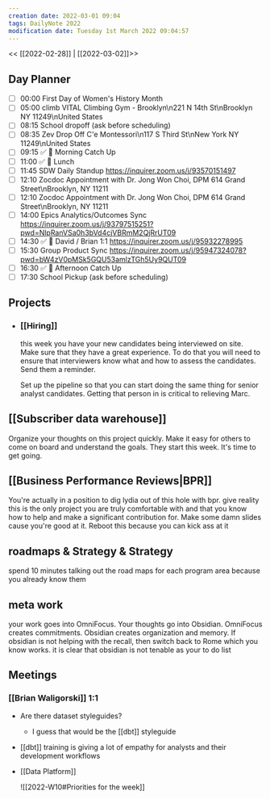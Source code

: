 ```yaml
---
creation date: 2022-03-01 09:04
tags: DailyNote 2022
modification date: Tuesday 1st March 2022 09:04:57
---
```


<< [[2022-02-28]] | [[2022-03-02]]>>

## Day Planner
- [ ] 00:00 First Day of Women's History Month
- [ ] 05:00 climb VITAL Climbing Gym - Brooklyn\n221 N 14th St\nBrooklyn NY 11249\nUnited States
- [ ] 08:15 School dropoff (ask before scheduling)
- [ ] 08:35 Zev Drop Off C'e Montessori\n117 S Third St\nNew York NY 11249\nUnited States
- [ ] 09:15 ✅ 📨 Morning Catch Up
- [ ] 11:00 ✅ 🍱 Lunch
- [ ] 11:45 SDW Daily Standup https://inquirer.zoom.us/j/93570151497
- [ ] 12:10 Zocdoc Appointment with Dr. Jong Won Choi, DPM 614 Grand Street\nBrooklyn, NY 11211
- [ ] 12:10 Zocdoc Appointment with Dr. Jong Won Choi, DPM 614 Grand Street\nBrooklyn, NY 11211
- [ ] 14:00 Epics Analytics/Outcomes Sync https://inquirer.zoom.us/j/93797515251?pwd=NlpRanVSa0h3bVd4cjVBRmM2QjRrUT09
- [ ] 14:30 ✅ 🤝 David / Brian 1:1 https://inquirer.zoom.us/j/95932278995
- [ ] 15:30 Group Product Sync https://inquirer.zoom.us/j/95947324078?pwd=bW4zV0pMSk5GQU53amlzTGh5Uy9QUT09
- [ ] 16:30 ✅ 📨 Afternoon Catch Up
- [ ] 17:30 School Pickup (ask before scheduling)
## Projects
- ### [[Hiring]] 
  this week you have your new candidates being interviewed on site. Make sure that they have a great experience. To do that you will need to ensure that interviewers know what and how to assess the candidates. Send them a reminder.
  
  Set up the pipeline so that you can start doing the same thing for senior analyst candidates. Getting that person in is critical to relieving Marc.
## [[Subscriber data warehouse]]
Organize your thoughts on this project quickly. Make it easy for others to come on board and understand the goals. They start this week. It's time to get going.
## [[Business Performance Reviews|BPR]]
You're actually in a position to dig lydia out of this hole with bpr. give reality this is the only project you are truly comfortable with and that you know how to help and make a significant contribution for. Make some damn slides cause you're good at it. Reboot this because you can kick ass at it
## roadmaps & Strategy & Strategy
spend 10 minutes talking out the road maps for each program area because you already know them
## meta work
your work goes into OmniFocus. Your thoughts go into Obsidian. OmniFocus creates commitments. Obsidian creates organization and memory. If obsidian is not helping with the recall, then switch back to Rome which you know works. it is clear that obsidian is not tenable as your to do list
## Meetings
### [[Brian Waligorski]] 1:1
- Are there dataset styleguides?
	- I guess that would be the [[dbt]] styleguide
- [[dbt]] training is giving a lot of empathy for analysts and their development workflows
- [[Data Platform]]
  
  ![[2022-W10#Priorities for the week]]